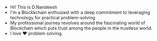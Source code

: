 - Hi! This is D.Nandeesh
- I'm a Blockkchain enthusiast with a deep commitment to leveraging technology for practical problem-solving.
- My professional journey revolves around the fascinating world of Blockchain which puts trust among the people in the trustless world.
- I love ❤️ problem solving.




<!---
Nandeesh-D/Nandeesh-D is a ✨ special ✨ repository because its `README.md` (this file) appears on your GitHub profile.
You can click the Preview link to take a look at your changes.
--->
